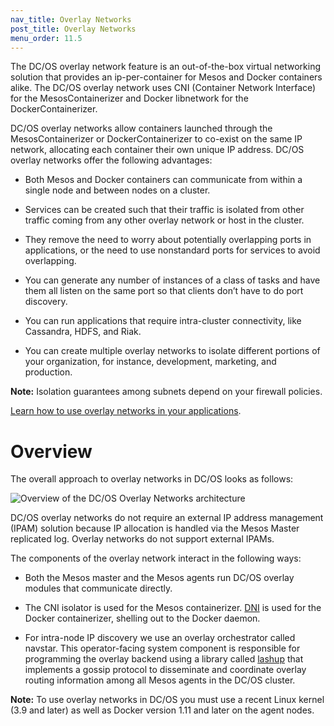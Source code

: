 ```yaml
---
nav_title: Overlay Networks
post_title: Overlay Networks
menu_order: 11.5
---
```


The DC/OS overlay network feature is an out-of-the-box virtual networking solution that provides an ip-per-container for Mesos and Docker containers alike. The DC/OS overlay network uses CNI (Container Network Interface) for the MesosContainerizer and Docker libnetwork for the DockerContainerizer.

DC/OS overlay networks allow containers launched through the MesosContainerizer or DockerContainerizer to co-exist on the same IP network, allocating each container their own unique IP address. DC/OS overlay networks offer the following advantages:

* Both Mesos and Docker containers can communicate from within a single node and between nodes on a cluster.

* Services can be created such that their traffic is isolated from other traffic coming from any other overlay network or host in the cluster.

* They remove the need to worry about potentially overlapping ports in applications, or the need to use nonstandard ports for services to avoid overlapping.

* You can generate any number of instances of a class of tasks and have them all listen on the same port so that clients don’t have to do port discovery.

* You can run applications that require intra-cluster connectivity, like Cassandra, HDFS, and Riak.

* You can create multiple overlay networks to isolate different portions of your organization, for instance, development, marketing, and production.

**Note:** Isolation guarantees among subnets depend on your firewall policies.

[Learn how to use overlay networks in your applications](docs/1.8/usage/service-discovery/load-balancing-vips/overlay-networks/).

# Overview

The overall approach to overlay networks in DC/OS looks as follows:

![Overview of the DC/OS Overlay Networks architecture](/docs/1.8/administration/overlay-networks/img/overlay-networks.png)

DC/OS overlay networks do not require an external IP address management (IPAM) solution because IP allocation is handled via the Mesos Master replicated log. Overlay networks do not support external IPAMs.

The components of the overlay network interact in the following ways:

- Both the Mesos master and the Mesos agents run DC/OS overlay modules that communicate directly.

- The CNI isolator is used for the Mesos containerizer. [DNI](https://docs.docker.com/engine/userguide/networking/dockernetworks/) is used for the Docker containerizer, shelling out to the Docker daemon.

- For intra-node IP discovery we use an overlay orchestrator called navstar. This operator-facing system component is responsible for programming the overlay backend using a library called [lashup](https://github.com/dcos/lashup) that implements a gossip protocol to disseminate and coordinate overlay routing information among all Mesos agents in the DC/OS cluster.

**Note:** To use overlay networks in DC/OS you must use a recent Linux kernel (3.9 and later) as well as Docker version 1.11 and later on the agent nodes.
